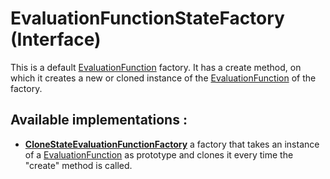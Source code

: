 # EvaluationFunctionStateFactory (Interface)

This is a default [EvaluationFunction](EVALUATION_FUNCTION.html) factory. It has a create method, on which it creates a 
new or cloned instance of the [EvaluationFunction](EVALUATION_FUNCTION.html) of the factory.

## Available implementations :

- __[CloneStateEvaluationFunctionFactory](CLONE_STATE_EVALUATION_FUNCTION_FACTORY.html)__ a factory that takes an instance
of a [EvaluationFunction](EVALUATION_FUNCTION.html) as prototype and clones it every time the "create" method is called.